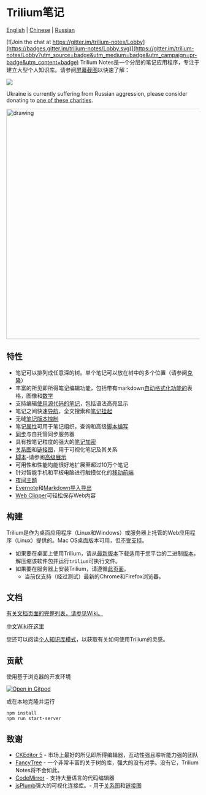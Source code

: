 # Trilium笔记

[English](https://github.com/zadam/trilium/blob/master/README.md) | [Chinese](https://github.com/zadam/trilium/blob/master/README-ZH_CN.md) | [Russian](https://github.com/zadam/trilium/blob/master/README.ru.md)

[![Join the chat at https://gitter.im/trilium-notes/Lobby](https://badges.gitter.im/trilium-notes/Lobby.svg)](https://gitter.im/trilium-notes/Lobby?utm_source=badge&utm_medium=badge&utm_campaign=pr-badge&utm_content=badge)
Trilium Notes是一个分层的笔记应用程序，专注于建立大型个人知识库。请参阅[屏幕截图](https://github.com/zadam/trilium/wiki/Screenshot-tour)以快速了解：

![](https://raw.githubusercontent.com/wiki/zadam/trilium/images/screenshot.png)

Ukraine is currently suffering from Russian aggression, please consider donating to [one of these charities](https://old.reddit.com/r/ukraine/comments/s6g5un/want_to_support_ukraine_heres_a_list_of_charities/).

<img src="https://upload.wikimedia.org/wikipedia/commons/4/49/Flag_of_Ukraine.svg" alt="drawing" width="600"/>

## 特性

* 笔记可以排列成任意深的树。单个笔记可以放在树中的多个位置（请参阅[克隆](https://github.com/zadam/trilium/wiki/Cloning-notes)）
* 丰富的所见即所得笔记编辑功能，包括带有markdown[自动格式化功能的](https://github.com/zadam/trilium/wiki/Text-notes#autoformat)表格，图像和[数学](https://github.com/zadam/trilium/wiki/Text-notes#math-support)
* 支持编辑[使用源代码的笔记](https://github.com/zadam/trilium/wiki/Code-notes)，包括语法高亮显示
* 笔记之间快速[导航](https://github.com/zadam/trilium/wiki/Note-navigation)，全文搜索和[笔记挂起](https://github.com/zadam/trilium/wiki/Note-hoisting)
* 无缝[笔记版本控制](https://github.com/zadam/trilium/wiki/Note-revisions)
* 笔记[属性](https://github.com/zadam/trilium/wiki/Attributes)可用于笔记组织，查询和高级[脚本编写](https://github.com/zadam/trilium/wiki/Scripts)
* [同步](https://github.com/zadam/trilium/wiki/Synchronization)与自托管同步服务器
* 具有按笔记粒度的强大的[笔记加密](https://github.com/zadam/trilium/wiki/Protected-notes)
* [关系图](https://github.com/zadam/trilium/wiki/Relation-map)和[链接图](https://github.com/zadam/trilium/wiki/Link-map)，用于可视化笔记及其关系
* [脚本](https://github.com/zadam/trilium/wiki/Scripts)-请参阅[高级展示](https://github.com/zadam/trilium/wiki/Advanced-showcases)
* 可用性和性能均能很好地扩展至超过10万个笔记
* 针对智能手机和平板电脑进行触摸优化的[移动前端](https://github.com/zadam/trilium/wiki/Mobile-frontend)
* [夜间主题](https://github.com/zadam/trilium/wiki/Themes)
* [Evernote](https://github.com/zadam/trilium/wiki/Evernote-import)和[Markdown导入导出](https://github.com/zadam/trilium/wiki/Markdown)
* [Web Clipper](https://github.com/zadam/trilium/wiki/Web-clipper)可轻松保存Web内容

## 构建

Trilium是作为桌面应用程序（Linux和Windows）或服务器上托管的Web应用程序（Linux）提供的。Mac OS桌面版本可用，但[不受支持](https://github.com/zadam/trilium/wiki/FAQ#mac-os-support)。

* 如果要在桌面上使用Trilium，请从[最新版本](https://github.com/zadam/trilium/releases/latest)下载适用于您平台的二进制[版本](https://github.com/zadam/trilium/releases/latest)，解压缩该软件包并运行`trilium`可执行文件。
* 如果要在服务器上安装Trilium，请遵循[此页面](https://github.com/zadam/trilium/wiki/Server-installation)。
    * 当前仅支持（经过测试）最新的Chrome和Firefox浏览器。

## 文档

[有关文档页面的完整列表，请参见Wiki。](https://github.com/zadam/trilium/wiki/)

[中文Wiki在这里](https://github.com/baddate/trilium/wiki/)

您还可以阅读[个人知识库模式](https://github.com/zadam/trilium/wiki/Patterns-of-personal-knowledge-base)，以获取有关如何使用Trilium的灵感。

## 贡献

使用基于浏览器的开发环境

[![Open in Gitpod](https://gitpod.io/button/open-in-gitpod.svg)](https://gitpod.io/#https://github.com/zadam/trilium)

或在本地克隆并运行

```
npm install
npm run start-server
```

## 致谢

* [CKEditor 5](https://github.com/ckeditor/ckeditor5) - 市场上最好的所见即所得编辑器，互动性强且聆听能力强的团队
* [FancyTree](https://github.com/mar10/fancytree) - 一个非常丰富的关于树的库，强大的没有对手。没有它，Trilium Notes将不会如此。
* [CodeMirror](https://github.com/codemirror/CodeMirror) - 支持大量语言的代码编辑器
* [jsPlumb](https://github.com/jsplumb/jsplumb)强大的可视化连接库。- 用于[关系图](https://github.com/zadam/trilium/wiki/Relation-map)和[链接图](https://github.com/zadam/trilium/wiki/Link-map)
